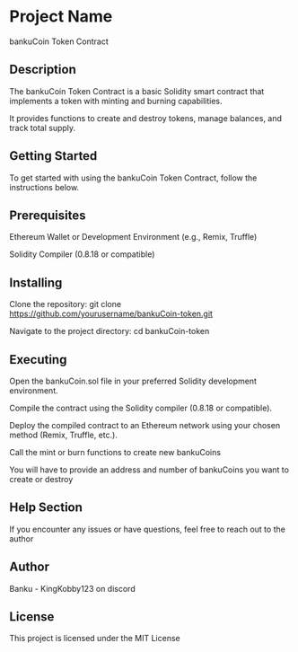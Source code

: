 # Project Name

bankuCoin Token Contract

## Description

The bankuCoin Token Contract is a basic Solidity smart contract that implements a token with minting and burning capabilities.

It provides functions to create and destroy tokens, manage balances, and track total supply.

## Getting Started

To get started with using the bankuCoin Token Contract, follow the instructions below.

## Prerequisites

Ethereum Wallet or Development Environment (e.g., Remix, Truffle)

Solidity Compiler (0.8.18 or compatible)

## Installing

Clone the repository: git clone https://github.com/yourusername/bankuCoin-token.git

Navigate to the project directory: cd bankuCoin-token

## Executing

Open the bankuCoin.sol file in your preferred Solidity development environment.

Compile the contract using the Solidity compiler (0.8.18 or compatible).

Deploy the compiled contract to an Ethereum network using your chosen method (Remix, Truffle, etc.).

Call the mint or burn functions to create new bankuCoins

You will have to provide an address and number of bankuCoins you want to create or destroy

## Help Section

If you encounter any issues or have questions, feel free to reach out to the author

## Author

Banku - KingKobby123 on discord

## License

This project is licensed under the MIT License




